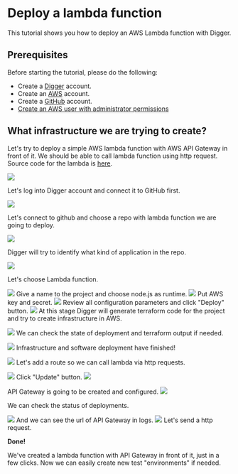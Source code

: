 # Deploy a lambda function

This tutorial shows you how to deploy an AWS Lambda function with Digger.

## Prerequisites
Before starting the tutorial, please do the following:
* Create a [Digger](https://digger.dev/) account.
* Create an [AWS](https://aws.amazon.com/) account.
* Create a [GitHub](https://github.com/) account.
* [Create an AWS user with administrator permissions](https://learn.digger.dev/misc/aws-keys.html)

## What infrastructure we are trying to create?
Let's try to deploy a simple AWS lambda function with AWS API Gateway in front of it. We should be able to call lambda function using http request. Source code for the lambda is [here](https://github.com/diggerhq/a-nodeapp).

![](https://blog.digger.dev/content/images/2022/03/image-21.png)

Let's log into Digger account and connect it to GitHub first.

![](https://blog.digger.dev/content/images/2022/03/image-6.png)

Let's connect to github and choose a repo with lambda function we are going to deploy.

![](https://blog.digger.dev/content/images/2022/03/image-7.png)

Digger will try to identify what kind of application in the repo.

![](https://blog.digger.dev/content/images/2022/03/image-8.png)

Let's choose Lambda function.

![](https://blog.digger.dev/content/images/2022/03/image-9.png)
Give a name to the project and choose node.js as runtime.
![](https://blog.digger.dev/content/images/2022/03/image-10.png)
Put AWS key and secret.
![](https://blog.digger.dev/content/images/2022/03/image-11.png)
Review all configuration parameters and click "Deploy" button.
![](https://blog.digger.dev/content/images/2022/03/image-12.png)
At this stage Digger will generate terraform code for the project and try to create infrastructure in AWS.

![](https://blog.digger.dev/content/images/2022/03/image-13.png)
We can check the state of deployment and terraform output if needed.

![](https://blog.digger.dev/content/images/2022/03/image-14.png)
Infrastructure and software deployment have finished!

![](https://blog.digger.dev/content/images/2022/03/image-15.png)
Let's add a route so we can call lambda via http requests.

![](https://blog.digger.dev/content/images/2022/03/image-16.png)
Click "Update" button.
![](https://blog.digger.dev/content/images/2022/03/image-17.png)

API Gateway is going to be created and configured.
![](https://blog.digger.dev/content/images/2022/03/image-18.png)

We can check the status of deployments.

![](https://blog.digger.dev/content/images/2022/03/image-19.png)
And we can see the url of API Gateway in logs.
![](https://blog.digger.dev/content/images/2022/03/image-20.png)
Let's send a http request.

**Done!**

We've created a lambda function with API Gateway in front of it, just in a few clicks. Now we can easily create new test "environments" if needed.